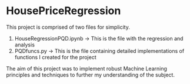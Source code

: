 # HousePriceRegression

This project is comprised of two files for simplicity.
1. HouseRegressionPQD.ipynb -> This is the file with the regression and analysis
2. PQDfuncs.py              -> This is the file containing detailed implementations of functions I created for the project

The aim of this project was to implement robust Machine Learning principles and techniques to further my understanding of the subject.
